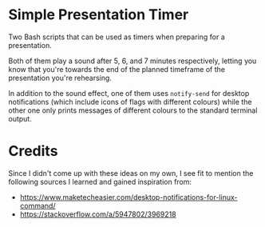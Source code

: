 # Simple Presentation Timer

Two Bash scripts that can be used as timers when preparing for a presentation.

Both of them play a sound after 5, 6, and 7 minutes respectively, letting you know that you're towards the end of the planned timeframe of the presentation you're rehearsing.

In addition to the sound effect, one of them uses `notify-send` for desktop notifications (which include icons of flags with different colours) while the other one only prints messages of different colours to the standard terminal output.

# Credits

Since I didn't come up with these ideas on my own, I see fit to mention the following sources I learned and gained inspiration from:

- https://www.maketecheasier.com/desktop-notifications-for-linux-command/
- https://stackoverflow.com/a/5947802/3969218

